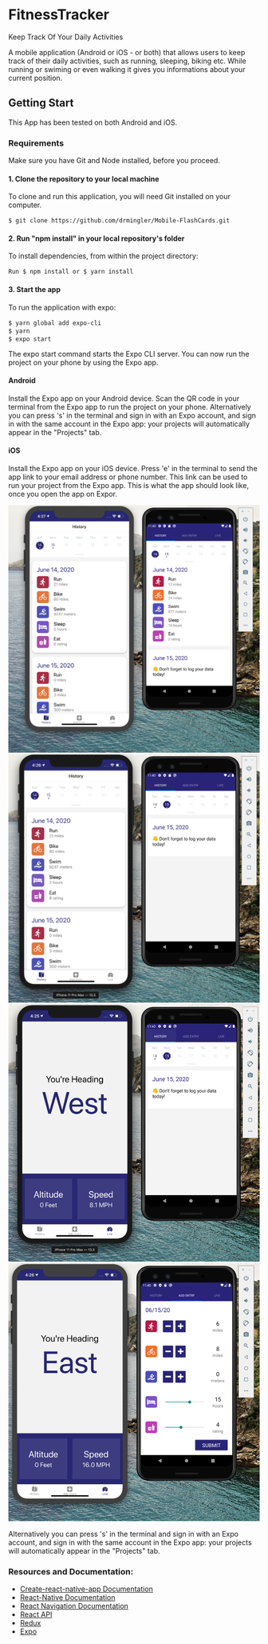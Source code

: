 # FitnessTracker
Keep Track Of Your Daily Activities 

A mobile application (Android or iOS - or both) that allows users to keep track of their daily activities, such as running, sleeping, biking etc. While running or swiming or even walking it gives you informations about your current position.

## Getting Start
This App has been tested on both Android and iOS.

### Requirements
Make sure you have Git and Node installed, before you proceed.

#### 1. Clone the repository to your local machine
To clone and run this application, you will need Git installed on your computer.
```
$ git clone https://github.com/drmingler/Mobile-FlashCards.git
```
#### 2. Run "npm install" in your local repository's folder
To install dependencies, from within the project directory:
```
Run $ npm install or $ yarn install
```
#### 3. Start the app
To  run the application with expo:
```
$ yarn global add expo-cli
$ yarn
$ expo start
```
The expo start command starts the Expo CLI server. You can now run the project on your phone by using the Expo app.

#### Android
Install the Expo app on your Android device.
Scan the QR code in your terminal from the Expo app to run the project on your phone.
Alternatively you can press 's' in the terminal and sign in with an Expo account, and sign in with the same account in the Expo app: your projects will automatically appear in the "Projects" tab.

#### iOS
Install the Expo app on your iOS device.
Press 'e' in the terminal to send the app link to your email address or phone number. This link can be used to run your project from the Expo app.
This is what the app should look like, once you open the app on Expor.

![alt text]( https://github.com/drmingler/FitnessTracker/blob/master/src/images/fitness1.png?raw=true "image1")
![alt text]( https://github.com/drmingler/FitnessTracker/blob/master/src/images/fitness2.png?raw=true "image2")
![alt text]( https://github.com/drmingler/FitnessTracker/blob/master/src/images/fitness3.png?raw=true "image3")
![alt text]( https://github.com/drmingler/FitnessTracker/blob/master/src/images/fitness4.png?raw=true "image4")

Alternatively you can press 's' in the terminal and sign in with an Expo account, and sign in with the same account in the Expo app: your projects will automatically appear in the "Projects" tab.


### Resources and Documentation:
* [Create-react-native-app Documentation](https://reactnative.dev/docs/getting-started)
* [React-Native Documentation](https://reactnative.dev/docs/getting-started)
* [React Navigation Documentation](https://reactnavigation.org/docs/stack-navigator/)
* [React API](https://reactjs.org/docs/react-api.html)
* [Redux](https://redux.js.org/basics/basic-tutorial)
* [Expo](https://docs.expo.io/versions/latest/)
